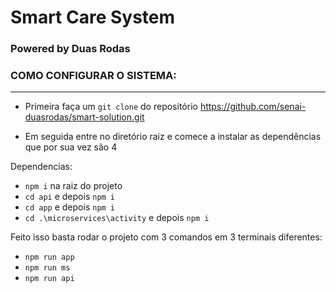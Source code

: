 # Smart Care System
### Powered by Duas Rodas

### COMO CONFIGURAR O SISTEMA:
---

- Primeira faça um `git clone` do repositório https://github.com/senai-duasrodas/smart-solution.git

- Em seguida entre no diretório raiz e comece a instalar as dependências que por sua vez são 4

Dependencias:

- `npm i` na raiz do projeto
- `cd api` e depois `npm i`
- `cd app` e depois `npm i`
- `cd .\microservices\activity` e depois `npm i`

Feito isso basta rodar o projeto com 3 comandos em 3 terminais diferentes: 

- `npm run app`
- `npm run ms`
- `npm run api`
